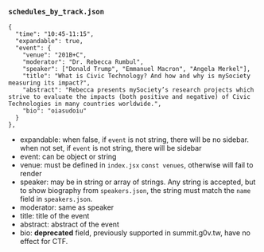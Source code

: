 ### `schedules_by_track.json`

```
{
  "time": "10:45-11:15",
  "expandable": true,
  "event": {
    "venue": "201B+C",
    "moderator": "Dr. Rebecca Rumbul",
    "speaker": ["Donald Trump", "Emmanuel Macron", "Angela Merkel"],
    "title": "What is Civic Technology? And how and why is mySociety measuring its impact?",
    "abstract": "Rebecca presents mySociety’s research projects which strive to evaluate the impacts (both positive and negative) of Civic Technologies in many countries worldwide.",
    "bio": "oiasudoiu"
  }
},
```

- expandable: when false, if `event` is not string, there will be no sidebar. when not set, if `event` is not string, there will be sidebar
- event: can be object or string
- venue: must be defined in `index.jsx` `const venues`, otherwise will fail to render
- speaker: may be in string or array of strings. Any string is accepted, but to show biography from `speakers.json`, the string must match the `name` field in `speakers.json`.
- moderator: same as speaker
- title: title of the event
- abstract: abstract of the event
- bio: **deprecated** field, previously supported in summit.g0v.tw, have no effect for CTF.
